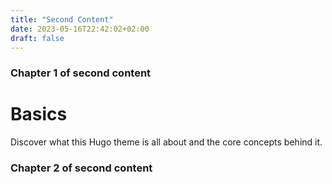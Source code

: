 ```yaml
---
title: "Second Content"
date: 2023-05-16T22:42:02+02:00
draft: false
---
```


### Chapter 1 of second content

# Basics

Discover what this Hugo theme is all about and the core concepts behind it.

### Chapter 2 of second content